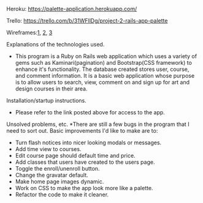 Heroku: https://palette-application.herokuapp.com/

Trello: https://trello.com/b/31WFllDg/project-2-rails-app-palette

Wireframes:[1](http://i.imgur.com/y40Kmin.jpg), [2](http://i.imgur.com/iCUb4KK.jpg), [3](http://i.imgur.com/nL1hufT.jpg)

Explanations of the technologies used.
* This program is a Ruby on Rails web application which uses a variety of gems such as Kaminari(pagination) and Bootstrap(CSS framework) to enhance it's functionality. The database created stores user, course, and comment information. It is a basic web application whose purpose is to allow users to search, view, comment on and sign up for art and design courses in their area.

Installation/startup instructions.
* Please refer to the link posted above for access to the app.

Unsolved problems, etc.
*There are still a few bugs in the program that I need to sort out. Basic improvements I'd like to make are to:
- Turn flash notices into nicer looking modals or messages.
- Add time view to courses.
- Edit course page should default time and price.
- Add classes that users have created to the users page.
- Toggle the enroll/unenroll button.
- Change the gravatar default.
- Make home page images dynamic.
- Work on CSS to make the app look more like a palette.
- Refactor the code to make it cleaner.
